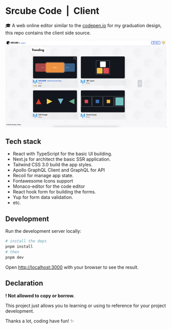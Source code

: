 # Srcube Code &nbsp;|&nbsp; Client

🎓 A web online editor similar to the [codepen.io](https://codepen.io) for my graduation design, this repo contains the client side source.

![Srcube Code](screenshots/preview.png 'Preview')

## Tech stack

* React with TypeScript for the basic UI
 building.
* Next.js for architect the basic SSR application.
* Tailwind CSS 3.0 build the app styles.
* Apollo GraphQL Client and GraphQL for API
* Recoil for manage app state.
* Fontawesome Icons support
* Monaco-editor for the code editor
* React hook form for building the forms.
* Yup for form data validation.
* etc.

## Development

Run the development server locally:

```bash
# install the deps
pnpm install
# then
pnpm dev
```

Open [http://localhost:3000](http://localhost:3000) with your browser to see the result.

## Declaration

__! Not allowed to copy or borrow.__  

This project just allows you to learning or using to reference for your project development.  

Thanks a lot, coding have fun! ✨
